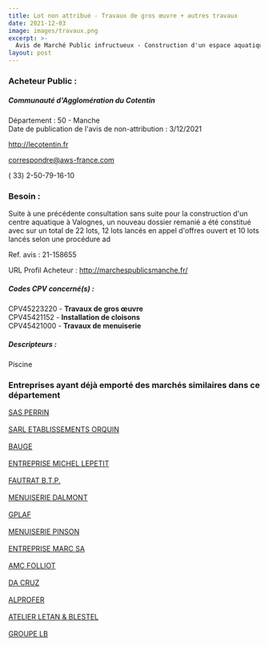 ```yaml
---
title: Lot non attribué - Travaux de gros œuvre + autres travaux
date: 2021-12-03
image: images/travaux.png
excerpt: >-
  Avis de Marché Public infructueux - Construction d'un espace aquatique à Valognes - lots de l'opération lancés en appel d'offres ouvert (lots 1, 2, 3, 4, 5, 7, 8, 11, 14, 15, 16 et 17)
layout: post
---
```


### Acheteur Public :
##### Communauté d'Agglomération du Cotentin
Département : 50 - Manche<br/>
Date de publication de l'avis de non-attribution : 3/12/2021


http://lecotentin.fr

correspondre@aws-france.com

( 33) 2-50-79-16-10
### Besoin :

Suite à une précédente consultation sans suite pour la construction d'un centre aquatique à Valognes, un nouveau dossier remanié a été constitué avec sur un total de 22 lots, 12 lots lancés en appel d'offres ouvert et 10 lots lancés selon une procédure ad

Ref. avis : 21-158655

URL Profil Acheteur : http://marchespublicsmanche.fr/

##### Codes CPV concerné(s) :
CPV45223220 - **Travaux de gros œuvre** <br/>
CPV45421152 - **Installation de cloisons** <br/>
CPV45421000 - **Travaux de menuiserie** <br/>

##### Descripteurs :
Piscine <br/>

### Entreprises ayant déjà emporté des marchés similaires dans ce département
<a href="/entreprise-546/siren-323048595">SAS PERRIN</a><br/><br/>
<a href="/entreprise-548/siren-333892784">SARL ETABLISSEMENTS ORQUIN</a><br/><br/>
<a href="/entreprise-553/siren-390826345">BAUGE</a><br/><br/>
<a href="/entreprise-554/siren-391583143">ENTREPRISE MICHEL LEPETIT</a><br/><br/>
<a href="/entreprise-558/siren-419631460">FAUTRAT B.T.P.</a><br/><br/>
<a href="/entreprise-563/siren-477844286">MENUISERIE DALMONT</a><br/><br/>
<a href="/entreprise-568/siren-502036783">GPLAF</a><br/><br/>
<a href="/entreprise-571/siren-533526471">MENUISERIE PINSON</a><br/><br/>
<a href="/entreprise-573/siren-636720120">ENTREPRISE MARC SA</a><br/><br/>
<a href="/entreprise-573/siren-652650219">AMC FOLLIOT</a><br/><br/>
<a href="/entreprise-579/siren-824724140">DA CRUZ</a><br/><br/>
<a href="/entreprise-581/siren-841572902">ALPROFER</a><br/><br/>
<a href="/entreprise-581/siren-852840271">ATELIER LETAN & BLESTEL</a><br/><br/>
<a href="/entreprise-582/siren-906580105">GROUPE LB</a><br/><br/>
